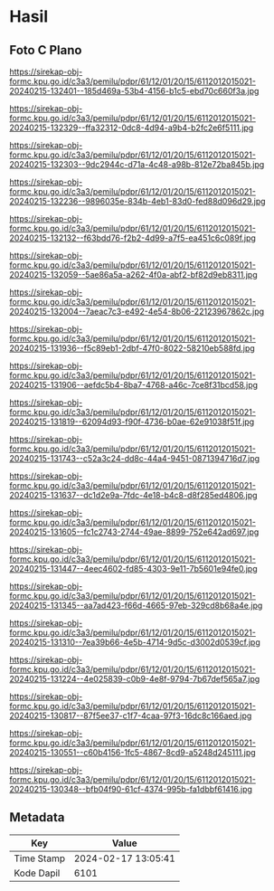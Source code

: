 # Hasil

## Foto C Plano

https://sirekap-obj-formc.kpu.go.id/c3a3/pemilu/pdpr/61/12/01/20/15/6112012015021-20240215-132401--185d469a-53b4-4156-b1c5-ebd70c660f3a.jpg

https://sirekap-obj-formc.kpu.go.id/c3a3/pemilu/pdpr/61/12/01/20/15/6112012015021-20240215-132329--ffa32312-0dc8-4d94-a9b4-b2fc2e6f5111.jpg

https://sirekap-obj-formc.kpu.go.id/c3a3/pemilu/pdpr/61/12/01/20/15/6112012015021-20240215-132303--9dc2944c-d71a-4c48-a98b-812e72ba845b.jpg

https://sirekap-obj-formc.kpu.go.id/c3a3/pemilu/pdpr/61/12/01/20/15/6112012015021-20240215-132236--9896035e-834b-4eb1-83d0-fed88d096d29.jpg

https://sirekap-obj-formc.kpu.go.id/c3a3/pemilu/pdpr/61/12/01/20/15/6112012015021-20240215-132132--f63bdd76-f2b2-4d99-a7f5-ea451c6c089f.jpg

https://sirekap-obj-formc.kpu.go.id/c3a3/pemilu/pdpr/61/12/01/20/15/6112012015021-20240215-132059--5ae86a5a-a262-4f0a-abf2-bf82d9eb8311.jpg

https://sirekap-obj-formc.kpu.go.id/c3a3/pemilu/pdpr/61/12/01/20/15/6112012015021-20240215-132004--7aeac7c3-e492-4e54-8b06-22123967862c.jpg

https://sirekap-obj-formc.kpu.go.id/c3a3/pemilu/pdpr/61/12/01/20/15/6112012015021-20240215-131936--f5c89eb1-2dbf-47f0-8022-58210eb588fd.jpg

https://sirekap-obj-formc.kpu.go.id/c3a3/pemilu/pdpr/61/12/01/20/15/6112012015021-20240215-131906--aefdc5b4-8ba7-4768-a46c-7ce8f31bcd58.jpg

https://sirekap-obj-formc.kpu.go.id/c3a3/pemilu/pdpr/61/12/01/20/15/6112012015021-20240215-131819--62094d93-f90f-4736-b0ae-62e91038f51f.jpg

https://sirekap-obj-formc.kpu.go.id/c3a3/pemilu/pdpr/61/12/01/20/15/6112012015021-20240215-131743--c52a3c24-dd8c-44a4-9451-0871394716d7.jpg

https://sirekap-obj-formc.kpu.go.id/c3a3/pemilu/pdpr/61/12/01/20/15/6112012015021-20240215-131637--dc1d2e9a-7fdc-4e18-b4c8-d8f285ed4806.jpg

https://sirekap-obj-formc.kpu.go.id/c3a3/pemilu/pdpr/61/12/01/20/15/6112012015021-20240215-131605--fc1c2743-2744-49ae-8899-752e642ad697.jpg

https://sirekap-obj-formc.kpu.go.id/c3a3/pemilu/pdpr/61/12/01/20/15/6112012015021-20240215-131447--4eec4602-fd85-4303-9e11-7b5601e94fe0.jpg

https://sirekap-obj-formc.kpu.go.id/c3a3/pemilu/pdpr/61/12/01/20/15/6112012015021-20240215-131345--aa7ad423-f66d-4665-97eb-329cd8b68a4e.jpg

https://sirekap-obj-formc.kpu.go.id/c3a3/pemilu/pdpr/61/12/01/20/15/6112012015021-20240215-131310--7ea39b66-4e5b-4714-9d5c-d3002d0539cf.jpg

https://sirekap-obj-formc.kpu.go.id/c3a3/pemilu/pdpr/61/12/01/20/15/6112012015021-20240215-131224--4e025839-c0b9-4e8f-9794-7b67def565a7.jpg

https://sirekap-obj-formc.kpu.go.id/c3a3/pemilu/pdpr/61/12/01/20/15/6112012015021-20240215-130817--87f5ee37-c1f7-4caa-97f3-16dc8c166aed.jpg

https://sirekap-obj-formc.kpu.go.id/c3a3/pemilu/pdpr/61/12/01/20/15/6112012015021-20240215-130551--c60b4156-1fc5-4867-8cd9-a5248d245111.jpg

https://sirekap-obj-formc.kpu.go.id/c3a3/pemilu/pdpr/61/12/01/20/15/6112012015021-20240215-130348--bfb04f90-61cf-4374-995b-fa1dbbf61416.jpg


## Metadata

| Key        | Value               |
| ---------- | ------------------- |
| Time Stamp | 2024-02-17 13:05:41 |
| Kode Dapil | 6101                |



